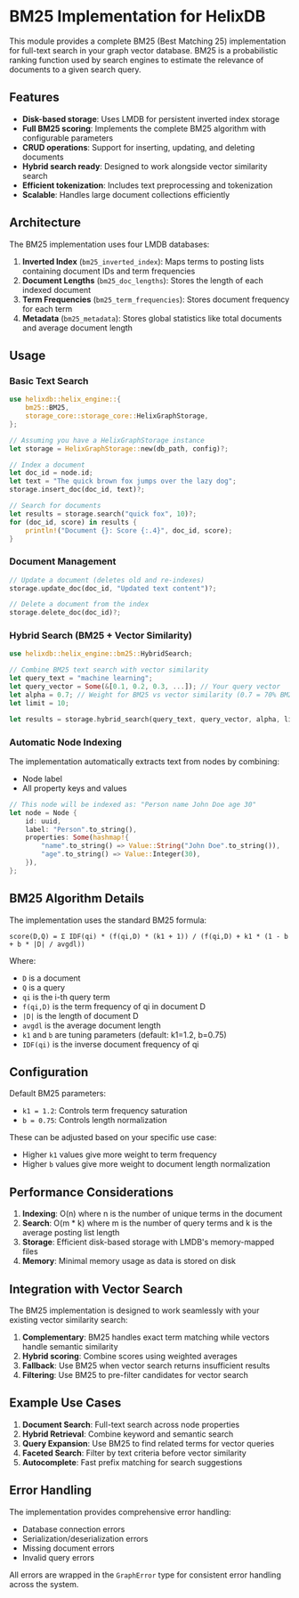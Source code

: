 # BM25 Implementation for HelixDB

This module provides a complete BM25 (Best Matching 25) implementation for full-text search in your graph vector database. BM25 is a probabilistic ranking function used by search engines to estimate the relevance of documents to a given search query.

## Features

- **Disk-based storage**: Uses LMDB for persistent inverted index storage
- **Full BM25 scoring**: Implements the complete BM25 algorithm with configurable parameters
- **CRUD operations**: Support for inserting, updating, and deleting documents
- **Hybrid search ready**: Designed to work alongside vector similarity search
- **Efficient tokenization**: Includes text preprocessing and tokenization
- **Scalable**: Handles large document collections efficiently

## Architecture

The BM25 implementation uses four LMDB databases:

1. **Inverted Index** (`bm25_inverted_index`): Maps terms to posting lists containing document IDs and term frequencies
2. **Document Lengths** (`bm25_doc_lengths`): Stores the length of each indexed document
3. **Term Frequencies** (`bm25_term_frequencies`): Stores document frequency for each term
4. **Metadata** (`bm25_metadata`): Stores global statistics like total documents and average document length

## Usage

### Basic Text Search

```rust
use helixdb::helix_engine::{
    bm25::BM25,
    storage_core::storage_core::HelixGraphStorage,
};

// Assuming you have a HelixGraphStorage instance
let storage = HelixGraphStorage::new(db_path, config)?;

// Index a document
let doc_id = node.id;
let text = "The quick brown fox jumps over the lazy dog";
storage.insert_doc(doc_id, text)?;

// Search for documents
let results = storage.search("quick fox", 10)?;
for (doc_id, score) in results {
    println!("Document {}: Score {:.4}", doc_id, score);
}
```

### Document Management

```rust
// Update a document (deletes old and re-indexes)
storage.update_doc(doc_id, "Updated text content")?;

// Delete a document from the index
storage.delete_doc(doc_id)?;
```

### Hybrid Search (BM25 + Vector Similarity)

```rust
use helixdb::helix_engine::bm25::HybridSearch;

// Combine BM25 text search with vector similarity
let query_text = "machine learning";
let query_vector = Some(&[0.1, 0.2, 0.3, ...]); // Your query vector
let alpha = 0.7; // Weight for BM25 vs vector similarity (0.7 = 70% BM25, 30% vector)
let limit = 10;

let results = storage.hybrid_search(query_text, query_vector, alpha, limit)?;
```

### Automatic Node Indexing

The implementation automatically extracts text from nodes by combining:
- Node label
- All property keys and values

```rust
// This node will be indexed as: "Person name John Doe age 30"
let node = Node {
    id: uuid,
    label: "Person".to_string(),
    properties: Some(hashmap!{
        "name".to_string() => Value::String("John Doe".to_string()),
        "age".to_string() => Value::Integer(30),
    }),
};
```

## BM25 Algorithm Details

The implementation uses the standard BM25 formula:

```
score(D,Q) = Σ IDF(qi) * (f(qi,D) * (k1 + 1)) / (f(qi,D) + k1 * (1 - b + b * |D| / avgdl))
```

Where:
- `D` is a document
- `Q` is a query
- `qi` is the i-th query term
- `f(qi,D)` is the term frequency of qi in document D
- `|D|` is the length of document D
- `avgdl` is the average document length
- `k1` and `b` are tuning parameters (default: k1=1.2, b=0.75)
- `IDF(qi)` is the inverse document frequency of qi

## Configuration

Default BM25 parameters:
- `k1 = 1.2`: Controls term frequency saturation
- `b = 0.75`: Controls length normalization

These can be adjusted based on your specific use case:
- Higher `k1` values give more weight to term frequency
- Higher `b` values give more weight to document length normalization

## Performance Considerations

1. **Indexing**: O(n) where n is the number of unique terms in the document
2. **Search**: O(m * k) where m is the number of query terms and k is the average posting list length
3. **Storage**: Efficient disk-based storage with LMDB's memory-mapped files
4. **Memory**: Minimal memory usage as data is stored on disk

## Integration with Vector Search

The BM25 implementation is designed to work seamlessly with your existing vector similarity search:

1. **Complementary**: BM25 handles exact term matching while vectors handle semantic similarity
2. **Hybrid scoring**: Combine scores using weighted averages
3. **Fallback**: Use BM25 when vector search returns insufficient results
4. **Filtering**: Use BM25 to pre-filter candidates for vector search

## Example Use Cases

1. **Document Search**: Full-text search across node properties
2. **Hybrid Retrieval**: Combine keyword and semantic search
3. **Query Expansion**: Use BM25 to find related terms for vector queries
4. **Faceted Search**: Filter by text criteria before vector similarity
5. **Autocomplete**: Fast prefix matching for search suggestions

## Error Handling

The implementation provides comprehensive error handling:
- Database connection errors
- Serialization/deserialization errors
- Missing document errors
- Invalid query errors

All errors are wrapped in the `GraphError` type for consistent error handling across the system. 